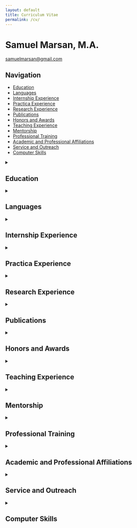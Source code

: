 ```yaml
---
layout: default
title: Curriculum Vitae
permalink: /cv/
---
```

# Samuel Marsan, M.A.
[samuelmarsan@gmail.com](mailto:samuelmarsan@gmail.com)

## Navigation

- [Education](#education)
- [Languages](#languages)
- [Internship Experience](#internship-experience)
- [Practica Experience](#practica-experience)
- [Research Experience](#research-experience)
- [Publications](#publications)
- [Honors and Awards](#honors-and-awards)
- [Teaching Experience](#teaching-experience)
- [Mentorship](#mentorship)
- [Professional Training](#professional-training)
- [Academic and Professional Affiliations](#academic-and-professional-affiliations)
- [Service and Outreach](#service-and-outreach)
- [Computer Skills](#computer-skills)

<details>
<summary><h2>Education</h2></summary>

**Ph.D.\*** Duke University, Clinical Psychology, Durham, NC 2017–2024  
Dissertation Proposal: *A Self-Report Measure of Body Image Quality of Life: Development of a Multi-Item Instrument for the Assessment of Transgender Experiences of Embodiment in Adolescents*  
Committee: Nancy Zucker, Ph.D. (Faculty Advisor), Melanie Bonner, Ph.D. (Chair), Sarah Gaither, Ph.D., Dane Whicker, Ph.D., Bryce Reeve, Ph.D.  
Internship: UTHealth Doctoral Psychology Internship Program (UTHDPIP)  
Internship Training Director: Katherine Loveland, Ph.D.  
Certificate of College Teaching  
Degree expected: 2024  
\*All but dissertation (ABD)  

**M.A.** Duke University, Clinical Psychology, Durham, NC December 2020  
Thesis: *Measurement of body image in transgender children: A scoping review.*  
Committee: Nancy Zucker, Ph.D. (Faculty Advisor), Melanie Bonner, Ph.D. (Chair), Sarah Gaither, Ph.D., Dane Whicker, Ph.D.  

**B.S.** University of North Carolina at Chapel Hill December 2014  
Psychology, Chapel Hill, NC  

**A.A.** The Honors College–Miami Dade College July 2012  
Business Administration, Miami Dade, FL  
English-Spanish Dual Language Program  

**A.A.\*** Miami Dade College, English for Academic Purposes (EAP) 2010  
Miami Dade, FL  
\*Non-degree pathway to a major in Pre-Bachelor of Arts  

**B.E.\*** Instituto Superior Politécnico José Antonio Echevería 2007–2009  
Telecommunications, Havana, Cuba  
\*Completed three full-time semesters of a Bachelor of Engineering (B.E.) program (studies interrupted by immigration to the United States)

</details>

<details>
<summary><h2>Languages</h2></summary>

**Spanish:** Native Language  
**English:** Bilingual Proficiency

</details>

<details>
<summary><h2>Internship Experience</h2></summary>

**UTHealth Doctoral Psychology Internship Program, Houston, TX | 2023-present**

**UTHealth Child and Family Psychotherapy Rotation | November 2023-June 2024**  
Louis A. Faillace, MD Department of Psychiatry & Behavioral Sciences  
Supervisors: Seema Jacobs, Ph.D., Jennifer Hughes, Ph.D., Leslie Taylor, Ph.D.

Deliver weekly evidence-based cognitive behavioral therapies for childhood externalizing behaviors, anxiety, specific phobia, depression, attention problems, hyperactivity, and autism. Treatment protocols used:  
- The Zones of Regulation  
- Facing your Fears  
- Exposure therapy  
- Parent training using the Research Units in Behavioral Intervention (RUBI)  

Conduct screening and intake sessions weekly  
Write intake reports weekly  
Average time spent monthly at this site: 45 hours  

**UTHealth C.L.A.S.S. (Changing Lives through Autism Spectrum Services) Clinic Rotation | July 2023-October 2023**  
Louis A. Faillace, MD Department of Psychiatry & Behavioral Sciences  
Supervisor: Katherine Loveland, Ph.D.

- Conducted diagnostic intake interviews twice weekly with adults with autism-related concerns  
- Administered the Autism Diagnostic Observation Schedule-2 (ADOS-2) once weekly, modules 3 and 4  
- Wrote 5 integrative psychological reports  
- Co-led a 10-week support group with 5 autistic adults navigating various types of relationships (e.g., familial, professional, romantic, etc.)  
- Led a 4-week support group for 18 Spanish-speaking parents, and 12 military families, of autistic young adults  
- Delivered weekly coaching sessions to autistic young adults in English or Spanish using modified motivational interviewing strategies  
- Supervised one practicum student in the delivery of weekly Cognitive Behavioral Therapy  
- Wrote intake reports twice weekly  
- Average time spent monthly at this site: 45 hours  

</details>

<details>
<summary><h2>Practica Experience</h2></summary>

**Child and Adolescent Health Psychology and Pediatric Neuropsychology | 2022-present**  
Duke University Department of Psychiatry and Behavioral Sciences  
Supervisors: Katharine Donlon, Ph.D., Sarah O'Rourke, Ph.D., Kyla Machell-Blalock, Ph.D.

- Assessed intellectual functioning of children and adolescents with brain tumors and related medical histories of vision, hearing, and motor impairments  
- Administered, scored, and interpreted neuropsychological assessments twice monthly  

Prepared integrative reports based on a variety of neuropsychology instruments:  
- Beery-Buktenica Developmental Test of Visual-Motor Integration-Sixth Edition (Beery VMI)  
- California Verbal Learning Test Children’s Version (CVLT-C)  
- Wechsler Abbreviated Scale of Intelligence-Second Edition (WASI-II)  
- Wechsler Intelligence Scale for Children-Fourth Edition (WISC-IV)  
- Wechsler Preschool & Primary Scale of Intelligence-Fourth Edition (WPPSI-IV)  
- Wechsler Adult Intelligence Scale-Fourth Edition (WAIS-IV)  
- Wide Range Assessment of Memory and Learning-Third Edition (WRAML3)  

- Delivered weekly evidence-based individual psychotherapy for children and adolescents with somatic symptoms and chronic conditions, such as Amplified Musculoskeletal Pain Syndrome (AMPS), using cognitive behavioral therapy (CBT) strategies  
- Worked within a multidisciplinary team composed of nurses, as well as physical and occupational therapists  
- Average time spent monthly at this site: 50 hours  

**Duke Center for Autism and Brain Development | 2021-2022**  
Duke University Department of Psychiatry and Behavioral Sciences  
Supervisor: Jill Howard, Ph.D.

- Initiated collaboration between the Duke Center for Autism and Brain Development and the Duke Child and Adolescent Gender Care Clinic  
- Conducted evidence-based diagnostic evaluation and treatment of autism spectrum disorders (ASD) and other neurodevelopmental disorders  
- Administered, scored, and interpreted psychodiagnostics assessments twice weekly  

Prepared psychological reports (twice monthly) based on a variety of instruments:  
- DSM-5 ASD Caregiver Interview Instrument  
- Parent-mediated telemedicine evaluation of ASD (TELE-ASD-PEDS)  
- Childhood Autism Rating Scale-2, High Functioning  
- Childhood Autism Rating Scale-2, Standard  
- Vineland Adaptive Behavior Scales-3-Interview  

Provided psychosocial support for children, adolescents, and young adults with autism in the context of individual and family therapy services, such as:  
- Program for the Education and Enrichment of Relational Skills (PEERS)  
- CBT for transgender adolescents with a gender-affirming focus  
- Parent training using the Research Units in Behavioral Intervention (RUBI)  
- School-based intervention  
- Stress and Anger Management Program (STAMP)  
- Family Intervention for Suicide Prevention (FISP)  
- Motivational interviewing (MI)  
- Organizational skills interventions  

- Worked within a multidisciplinary team composed of pediatric primary care physicians, endocrinologists, social workers, and speech-language pathologists  
- Spent 55 hours per month on average at this site  

**Duke Center for Eating Disorders | 2020-2021**  
Duke University Department of Psychiatry and Behavioral Sciences  
Supervisor: Nancy Zucker, Ph.D., Chantal Gil, Psy.D.

Delivered empirically validated treatments for youth and young adults with eating disorders, functional abdominal pain, gender dysphoria, and body dysmorphic disorder:  
- Enhanced CBT for eating disorders (CBT-E)  
- Family-Based Treatment (FBT)  
- Off the C.U.F.F. (Clear, Undisturbed, Firm, Funny): Parenting skills protocol for the management of disordered eating, adapted by Nancy Zucker, Ph.D. from FBT principles for parent support group settings  

Behavioral Therapies:  
- Acceptance and Commitment Therapy (ACT)  
- Feelings and Body Investigators (FBI)  
- Family Intervention for Suicide Prevention (FISP)  
- Unified Protocol (UP)  

- Co-led support groups of youth with Avoidant/Restrictive Food Intake Disorder (ARFID)  
- Co-led support groups for parents of youth with eating disorders  
- Consulted with multidisciplinary team of specialists in psychiatry, pediatrics, gastroenterology, endocrinology, and student health  
- Conducted ARFID psychodiagnostic interviews five times monthly via the Pica, ARFID, and Rumination Disorder Interview (PARDI) as part of an NIH-funded research project  
- Provided ongoing supervision to six Duke undergraduate peer health coaches who provided phone-based self-management support to their student peers  
- Spent 40 hours per month on average at this site  

**Psychosocial Treatment Clinic | 2019-2020**  
Duke University Department of Psychiatry and Behavioral Sciences  
Supervisors: Kyla Machell-Blalock, Ph.D., Chris Mauro, Ph.D.

Provided evidence-based interventions for children, adolescents and families struggling with anxiety and mood disorders using various protocols, such as:  
- Coping Cat and Cat Project (CBT)  
- Treatment for Adolescent Depression Study (TADS)  

Behavioral Therapies:  
- Family Intervention for Suicide Prevention (FISP)  
- Parent Training in Behavior Management for ADHD  
- School-based intervention  

- Conducted collaborative care with primary care providers for psychotropic medication management  
- Spent 30 hours per month on average at this site  

**The Duke Psychology Clinic | 2018-2019**  
Duke University Department of Psychology and Neuroscience  
Supervisors: Ron Batson, M.D. and David Rabiner, Ph.D.

Provided psychotherapy services for Duke undergraduates and adults from the broader Durham community with anxiety and mood disorders based on general principles, such as:  
- Therapeutic alliance  
- Language and reflection  
- Multiculturally informed practice  
- Mindfulness  
- Research-informed clinical decision-making  
- Integration of pharmacologic approaches, supervised by Ron Batson, M.D.  

- Conducted intake interviews, integrating with outcome measures for case conceptualizations  
- Administered projective tests and personality tests for case conceptualizations and treatment planning  
- Spent 20 hours per month on average at this site  

</details>

<details>
<summary><h2>Research Experience</h2></summary>

**Duke Population Science, Durham, NC | 2018–present**

**Qualitative Research Analyst, Transgender Health Measurement-Concept Elicitation Pilot Study (Pro00101113)**  
PI: Bryce Reeve, Ph.D., Advisor: Nancy Zucker, Ph.D.

- Led manuscript preparation for publication  
- Conducted Applied Thematic Analysis  
- Trained research staff on qualitative data analysis principles  
- Provided consultation on outreach and research recruitment strategies  
- Collaborated with local community partners in research-related decision-making within a community advisory board (CAB)

**Graduate Research Assistant, Using Clinical Data to Characterize and Generate Novel Hypotheses About the Pathophysiology of Gender Dysphoria (Pro00100256) | 2018–2019**  
PI: Deanna Adkins, M.D.

- Performed dataset cleanup and data management

**Duke Center for Eating Disorders, Durham, NC | 2015–present**

**Clinical Interviewer, Chompions! A treatment study for childhood Avoidant/Restrictive Food Intake Disorder (ARFID) (Pro00103645) | 2022–present**  
PI: Nancy Zucker, Ph.D.

- Trained research staff on the PARDI protocol  
- Conducted and scored ARFID diagnostic interviews, using the PARDI protocol

**Clinical Interviewer, Food Scientists: Investigation of Food Avoidance in Young Children (Pro00103430) | 2020–2021**  
PI: Nancy Zucker, Ph.D.

- Conducted and scored ARFID diagnostic interviews, using the PARDI protocol

**Graduate Research Assistant, The Duke Tummy Pain Study for Children: Feeling and Body Investigators (FBI) (Pro00043556) | 2018–2020**  
PI: Nancy Zucker, Ph.D.

- Translated informed consent form and recruitment materials into Spanish  
- Conducted mood induction and physiology laboratory sessions  
- Administered semi-structured parent and child interviews to monitor functional abdominal pain  
- Performed dataset cleanup and data management

**Clinical Research Specialist, Sr., Heart Rate Sensing and Response in Persons with Anorexia Nervosa (Pro00064421) | 2016–2017**  
PIs: Nancy Zucker, Ph.D., Kim Huffman, M.D., Ph.D.

- Collected anthropometric measurements of research participants  
- Piloted a heartbeat perception task  
- Piloted a water loading task  
- Conducted quantitative analysis of preliminary data for NIH grant application

**Clinical Research Specialist, Sr., Probiotic Treatment: The Role of the Gut Microbiome in Childhood Abdominal Pain and Anxiety (Pro00063870) | 2015–2017**  
PIs: Nancy Zucker, Ph.D., Richard Noel, M.D., Ph.D.

- Assisted in designing a pilot clinical trial testing the efficacy of a probiotic treatment  
- Managed registration and submission of the clinical trial to IRB, FDA (IND 16750), and ClinicalTrials.gov (NCT02711800)  
- Developed psychosocial stress-induction and biological specimen collection protocols for children  
- Managed preservation, transport, and storage of laboratory specimens

**Duke Center for Autism and Brain Development, Durham, NC | 2015–2019**

**Graduate Research Assistant, The Duke A+ Study (Pro00085435) | 2018–2019**  
PI: Geraldine Dawson, Ph.D.

- Assisted with behavioral management during autism diagnostic evaluation via the ADOS

**Graduate Research Assistant, The Autism Biomarker Consortium for Clinical Trials (Pro00065628) | 2016–2019**  
PI: Geraldine Dawson, Ph.D.

- Co-developed behavioral and social coding schemes via parent-child observation  
- Coded data using EthoVision XT and The Observer XT 12  
- Co-authored peer-reviewed article validating behavioral tracking data  
- Conducted quality control of observational data

**Clinical Research Specialist, Sr., Harnessing Technology to Improve Screening for Early Social and Communication Delays (Pro00053509) | 2015–2017**  
PIs: Geraldine Dawson, Ph.D., Helen Egger, M.D., Guillermo Sapiro, Ph.D.

- Coordinated piloting phase of a digital screening tool  
- Recruited toddler participants and caregivers in outpatient pediatric settings  
- Translated study materials into Spanish  
- Assessed cognitive functioning via MSEL  
- Created affect/gesture coding scheme using The Observer XT 12  
- Collaborated internationally on tool validation

**Duke Psychiatry and Behavioral Sciences, Durham, NC | Fall 2014**

**Community Engagement Assistant, Duke Integrated Pediatric Mental Health | Fall 2014**  
Directors: Helen Egger, M.D., Nicole Heilbron, Ph.D.

- Established community partnerships for referrals for LGBTQIA+ youth  
- Created a community resource guide of LGBTQIA+-affirming mental health providers

**University of North Carolina at Chapel Hill, Chapel Hill, NC | 2013–2014**

**Research Assistant, Road to Recovery from Eating Disorders Lab | 2013–2014**  
Director: Anna Bardone-Cone, Ph.D.

- Transcribed interviews of individuals with past eating disorders

**Research Assistant, Cognition and Addiction Biopsychology Lab | 2013–2014**  
Director: Charlotte Boettiger, Ph.D.

- Managed research visits  
- Administered attentional bias tasks using E-Prime  
- Conducted quantitative analysis  
- Completed independent study on depression and alcohol attentional bias  
- Co-authored peer-reviewed article on attentional bias and drinking behavior

</details>

<details>
<summary><h2>Publications</h2></summary>

## Peer-Reviewed Journal Publications

Ng, S., Liu, Y., Gaither, S., **Marsan, S.,** & Zucker, N. (2021). The clash of culture and cuisine: A qualitative exploration of cultural tensions and attitudes toward food and body in Chinese young adult women. _International Journal of Eating Disorders, 54_(2), 174–183. <https://doi.org/10.1002/eat.23459>

Hashemi, J., Dawson, G., Carpenter, K. L. H., Campbell, K., Qiu, Q., Espinosa, S., **Marsan, S.,** Baker, J. P., Egger, H. L., & Sapiro, G. (2021). Computer Vision Analysis for Quantification of Autism Risk Behaviors. _IEEE Transactions on Affective Computing, 12_(1), 215–226. <https://doi.org/10.1109/TAFFC.2018.2868196>

Rivera-Cancel, A., Nicholas, J., **Marsan, S.,** Herbert, B. M., Bulik, C., Loeb, K., & Zucker, N. (2020). Gut hypervigilance in anorexia nervosa: Implications for treatment. _Annals of Behavioral Medicine, 54_(Suppl. 1), S517–S517. [https://doi.org/DOI: 10.1093/abm/kaaa009](https://doi.org/DOI:%2010.1093/abm/kaaa009)

Zucker, N., Rivera-Cancel, A., Datta, N., Erwin, S., Julia, N., Caldwell, K., Ives, L., Romer, A., **Marsan, S.,** Farber, M., & Maslow, G. (2020). Feeling and body investigators: A randomized controlled trial of a treatment for young children with functional abdominal pain. _Annals of Behavioral Medicine, 54_(Suppl. 1), S515–S515. [https://doi.org/DOI: 10.1093/abm/kaaa009](https://doi.org/DOI:%2010.1093/abm/kaaa009)

Sabatos-DeVito, M., Murias, M., Dawson, G., Howell, T., Yuan, A., **Marsan, S.,** Bernier, R. A., Brandt, C. A., Chawarska, K., Dzuira, J. D., Faja, S., Jeste, S. S., Naples, A., Nelson, C. A., Shic, F., Sugar, C. A., Webb, S. J., McPartland, J. C., & Autism Biomarkers Consortium for Clinical Trials. (2019). Methodological considerations in the use of Noldus EthoVision XT video tracking of children with autism in multi-site studies. _Biological Psychology_, _146_: 107712. <https://doi.org/10.1016/j.biopsycho.2019.05.012>

Campbell, K., Carpenter, K. L., Hashemi, J., Espinosa, S., **Marsan, S.,** Borg, J. S., Chang, Z., Qiu, Q., Vermeer, S., Adler, E., Tepper, M., Egger, H. L., Baker, J. P., Sapiro, G., & Dawson, G. (2019). Computer vision analysis captures atypical attention in toddlers with autism. _Autism, 23_(3), 619-628. <https://doi.org/10.1177/1362361318766247>

Zucker, N., Mauro, C., Craske, M., Wagner, H. R., Datta, N., Hopkins, H., Caldwell, K., Kiridly, A., **Marsan, S.,** Maslow, G., Mayer, E., Egger, H. (2017). Acceptance-based interoceptive exposure for young children with functional abdominal pain. _Behaviour Research and Therapy_, _97_, 200–212. <https://doi.org/10.1016/j.brat.2017.07.009>

Hashemi, J., Campbell, K., Carpenter, K., Harris, A., Qiu, Q., Tepper, M., Espinosa, S., Borg, J. S., **Marsan, S.,** Calderbank, R., Baker, J., Egger, H., Dawson, G., & Sapiro, G. (2015). A scalable app for measuring autism risk behaviors in young children: A technical validity and feasibility study. _EAI Endorsed Transactions on Scalable Information Systems_, _3_(10), 23–27. [https://doi.org/DOI 10.4108/eai.14-10-2015.2261939](https://doi.org/DOI%2010.4108/eai.14-10-2015.2261939)

Faulkner, M. L., Baldner, C. S., Marsan, S., & Boettiger, C. A. (2014). Increased attentional bias for alcohol related images in heavy binge drinkers compared to moderate social drinkers. _Alcoholism: Clinical and Experimental Research, 38_(Suppl. 1), 279A-279A. <https://doi.org/10.1111/acer.12451>

## Manuscripts in preparation

**Marsan, S.,** Mann, C., Hernandez, A., Bahnson, K., Russell, K., Zucker, N., Whicker, D., Marinkovic, M., Adkins, D., Hamilton, M., Ingledue, G., Ebuengan, G., McLaughlin, K., Henke, D., & Reeve, B. (2023). _A conceptual framework of gender dysphoria for trans youth through a developmental lens_ \[Manuscript in preparation\]_._ Department of Psychology and Neuroscience, Duke University.

**Marsan, S.,** Dean, C., Christian, H., & Zucker, N. (2023). _Gaps in measurement of body image in children with gender dysphoria_ \[Manuscript in preparation\]_._ Department of Psychology and Neuroscience, Duke University.

**Marsan, S.,** Mann, C., Hernandez, A., Bahnson, K., Henke, D., Daniell, E., Ehle, K., Biswas, S., Rivera-Cancel, A., Nicholas, J., Russell, K., Marinkovic, M., Whicker, D., Adkins, D., Reeve, B., & Zucker, N. (2023). _Experience of body image in transgender youth: A thematic analysis approach_ \[Manuscript in preparation\]_._ Department of Psychology and Neuroscience, Duke University.

**Marsan, S.,** Mann, C., Hernandez, A., Bahnson, K., Henke, D., Daniell, E., Ehle, K., Biswas, S., Rivera-Cancel, A., Nicholas, J., Russell, K., Marinkovic, M., Whicker, D., Adkins, D., Reeve, B., & Zucker, N. (2023). _Definition of body image from transgender youth perspectives: A thematic analysis approach_ \[Manuscript in preparation\]_._ Department of Psychology and Neuroscience, Duke University.

Citron, K., **Marsan, S.,** Sundar, K., Dillon, A., Izquierdo, N., Mohamedali, L., & Zucker, N. (2023). _Definition and experience of gender euphoria from transgender adult perspectives_ \[Manuscript in preparation\]_._ Department of Psychology and Neuroscience, Duke University.

## Selected Talks and Presentations

Blacklock, C., Buzwell, S., Elphinstone, B., Tollit, M. A., Pace, C., Zwickl, S., Cheung, A. S., Citron, K., Zucker, N., **Marsan, S.,** Pang, K., (2023, November 2-4). _The gender euphoria scale (GES): Development of a tool to measure gender euphoria_ \[Oral abstract\]. AusPath Biennial Conference 2023, Melbourne, Australia.

Sundar, K., **Marsan, S.,** & Zucker, N. (2023, November 1-6). _Gender transgressed: Felt Pressure to conform to gender stereotypes, gender typicality, and mental health in transgender vs. cisgender adults_ \[Oral abstract\]. USPATH 2023, Westminster, CO, US.

**Marsan, S.,** Mann, C., Hernandez, A., Bahnson, K., Henke, D., Daniell, E., Ehle, K., Biswas, S., Rivera-Cancel, A., Nicholas, J., Russell, K., Marinkovic, M., Whicker, D., Adkins, D., Reeve, B., & Zucker, N. (2021, November 4-7). _Definition of body image from transgender youth perspectives: A thematic analysis approach_ \[Oral abstract\]. USPATH 2021, Virtual Scientific Symposium.

Citron, K., **Marsan, S.,** Long, J., & Zucker, N. (2020, November 6-10). _“When a stranger called me sir” from haircuts to hormones, binders to clothes: Gender euphoria in transgender adults_ \[Oral abstract\]. WPATH 26th Scientific Symposium, Virtual Scientific Symposium.

**Marsan, S.,** Dean, C., Christian, H., & Zucker, N. (2020, November 6-10). _Gaps in measurement of body image in children with gender dysphoria_ \[Oral abstract\]. WPATH 26th Scientific Symposium, Virtual Scientific Symposium.

Egger, H., Campbell, K., Carpenter, K., Hashemi, J., Espinosa, S., Tepper, M., Schaich Borg J., Qiu, Q., **Marsan, S.,** Dawson, G., Bloomfield, R., & Sapiro, G. (2017, May 10-13). Feasibility of a mobile phone-delivered study of social and emotional behaviors in young children at risk for autism. In B. Chakrabarti (Chair), _Evaluating social attention and reward in young children with ASD_ \[Symposium\]_,_ 2017 Annual Meeting of the International Society for Autism Research (IMFAR), San Francisco, CA, United States, <https://insar.confex.com/insar/2017/webprogram/Paper24644.html>

Hashemi, J., Campbell, K., Espinosa, S., **Marsan, S.,** Qiu, Q., Tepper, M., Carpenter, K., Schaich Borg, J., Dawson, G., Bloomfield, R., Egger, H. & Sapiro, G. (2017, May 10-13). _A researchkit app with automatic detection of facial affect and social behaviors from videos of children with autism_ \[Conference session\]_._ 2017 Annual Meeting of the International Society for Autism Research (IMFAR), San Francisco, CA, United States, <https://insar.confex.com/insar/2017/webprogram/Paper25176.html>

Kumm, A.J., Campbell, K., **Marsan, S.,** Hashemi, J., Espinosa, S., Bloomfield, R., Dawson, G., Sapiro, G., Egger, H., & de Vries, P. J. (2017, May 10-13). _Feasibility of a smartphone application to identify young children at risk for autism spectrum disorder in a low-income, community setting in South Africa_ \[Conference session\]_._ 2017 Annual Meeting of the International Society for Autism Research (IMFAR), San Francisco, CA, United States, <https://insar.confex.com/insar/2017/webprogram/Paper25659.html>

Campbell, K., Carpenter, K., Hashemi, J., Espinosa, S., **Marsan, S.,** Harris, A., Schaich Borg, J., Chang, Z., Qiu, Q., Tepper, M., Calderbank, R., Baker, J. P., Sapiro, G., Egger, H., & Dawson, G. (2016, May 11-14). _Computer vision detects delayed social orienting in toddlers with autism_ \[Conference session\]. 2016 International Meeting for Autism Research, Baltimore, MD, United States, <https://insar.confex.com/insar/2016/webprogram/Paper21470.html>

</details>

<details>
<summary><h2>Honors and Awards</h2></summary>

**CaDRE ($5000) | 2023–2024**  
Career Development and Research Excellence (CaDRE) Program in Psychiatry Mentorship Program  
Nominated by Katherine Loveland, Ph.D., Thomas Meyer, Ph.D., and Ana Ugueto, Ph.D.  
Bestowed by Jair C. Soares M.D. Ph.D., Anilkumar Pillai, Ph.D., and Mary Lopez, M.B.A.  
UTHealth Louis A. Faillace, MD, Department of Psychiatry and Behavioral Science, TX

**Summer Research Fellowship ($8250) | 2018–2020, 2022**  
Competitive research fellowship covering stipend, tuition, and health insurance  
Duke University, NC

**Biogen Doctoral Fellow ($8250) | 2021**  
Competitive fellowship for mentoring underrepresented high school and undergraduate students with interest in neuroscience  
Nominated by Nancy Zucker, Ph.D.  
Duke University, NC

**Brown-Nagin Graduate Fellowship ($2000) | 2020**  
Competitive fellowship for conference travel  
Nominated by Nancy Zucker, Ph.D.  
Duke University, NC

**Dean’s List, University of North Carolina at Chapel Hill, NC | 2013–2014**

**Dean’s List, Miami Dade College, FL | 2010–2012**

**The Honors College Fellows Award ($5000) | 2010–2012**  
Yearly award for exceptional academic and leadership achievements  
Nominated by Jennifer Bravo, Ph.D.  
Bestowed by Alexandria Holloway, Ph.D.  
Miami Dade College, FL

**Future Business Teacher Award, Third Place | 2012**  
Competitive award for successfully creating and presenting a lesson plan for a mock college-level class: “Introduction to Business Administration”  
Bestowed by Sarah Rasheid, President, Phi Beta Lambda–Florida Chapter  
Miami Dade College, FL

**Phi Beta Lambda, Student Business Organization | 2012**  
Elected as Vice-President in a competitive race  
Miami Dade College, FL

**Student Leadership Academy Certificate | 2012**  
Competitive admission into the leadership certificate program  
Nominated by Carlos Fernandez, Ph.D.  
Bestowed by Gina Cortez-Suarez, Ph.D., Campus President  
Miami Dade College, FL

**SALAD Scholarship ($1000) | 2011**  
Competitive award for academic excellence  
Nominated by Jennifer Bravo, Ph.D.  
Miami Dade College, FL

**Phi Theta Kappa, Honor Society | 2011**  
Merit-based admission  
Miami Dade College, FL

**Psi Beta National Honor Society for Psychology Majors | 2010**  
Merit-based admission  
Miami Dade College, FL

</details>

<details>
<summary><h2>Teaching Experience</h2></summary>

**Duke University, Durham, NC | Spring 2022**  
Guest Lecturer, Treatment of Eating Disorders in Children and Adolescents  
Advanced undergraduate course: Clinical Interventions with Children and Families (PSY 436S)  
- Provided an overview of common eating disorders in youth  
- Demonstrated general principles of Family Based Therapy (FBT), Enhanced CBT for eating disorders, and Feelings and Body Investigators (FBI)

**Duke University, Durham, NC | Summer 2021**  
Biogen Fellow Lecturer, Sex, Gender, and Psychology  
- Delivered this lecture for high school and undergraduate students from underrepresented backgrounds with an interest in neuroscience  
- Provided an overview about the current understanding of sex and gender  
- Explained developmental processes involved in sex differentiation in the brain  
- Promoted discussions about sex biodiversity  
- Engaged in a Q&A about careers in psychology

**University of North Carolina at Chapel Hill, Chapel Hill, NC | Summers 2018–2021**  
Guest Lecturer, LGBTQIA+ Topics in Health Psychology  
Advanced undergraduate level course: Health Psychology (PSYC 504)  
- Introduced an overview of sexual and gender diversity  
- Described the Minority Stress Model  
- Demonstrated impacts of embodying various minority statuses with evidence of health disparities in this population  
- Facilitated discussions with case vignettes

**Duke University, Durham, NC | Spring 2021**  
Teaching Assistant, Department of Psychology and Neuroscience  
Undergraduate course: Developmental Psychology (PSY 103)  
- Implemented active and experiential learning strategies through multimedia  
- Developed discussion section syllabus  
- Led two weekly discussion sections for a total of 50 students  
- Designed, administered, and scored exams, quizzes, and assignments  
- Held fixed weekly and appointment-based office hours

**Duke University, Durham, NC | Spring 2020**  
Teaching Assistant, Department of Psychology and Neuroscience  
Undergraduate course: Looking Inside the Disordered Brain (NEUROSCI 277)  
- Held appointment-based office hours  
- Administered and scored exams and quizzes

**Duke University, Durham, NC | Fall 2019**  
Teaching Assistant, Department of Psychology and Neuroscience  
Undergraduate course: Abnormal Psychology (PSY 105)  
- Delivered a guest lecture: Somatic symptom and related disorders  
- Co-developed the discussion section syllabus  
- Led two weekly discussion sections for a total of 50 students  
- Coordinated grading with another teaching assistant  
- Held fixed weekly and appointment-based office hours

</details>

<details>
<summary><h2>Mentorship</h2></summary>

**Duke University, Durham, NC | 2019–present**  
Graduate Student Mentor, Senior Honors Theses  
- Kiran Sundar; *Comparing felt gender pressure and gender typicality in transgender vs. cisgender adults* [Manuscript in preparation]; Expected graduation: May 2023  
- Sophia Gomez; *Concordance of child and caregiver reports of trauma* [Unpublished]; Graduation: May 2022  
- Connie Dean; *Masculinity and novel male contraceptives: Does masculine norm conformity influence preference?* [Unpublished]; Graduation: May 2021  
- Kira Citron; *“When a stranger called me sir” from haircuts to hormones, binders to clothes: Gender euphoria in transgender adults* [Oral abstract]; Graduation: May 2020  
- Steph Ng; *The clash of culture and cuisine: Conflicting expectations and disordered eating in Chinese adolescent women* [Published]; Graduation: May 2019  

**Duke University, Durham, NC | 2018–2022**  
Research Mentor, Summer Vertical Integration Program  
- Mentored one Duke undergraduate student each summer during an 8-week research development program  
- Provided training and consultation in research and statistical methods  
- Evaluated and encouraged progress of research project  
- Offered and elicited feedback on mentor-mentee relationship  
- Participated as a panelist in graduate school discussion panels

**Duke University, Durham, NC | 2020–2021**  
Research Mentor, Matching Undergraduates to Science and Engineering Research (MUSER)  
- Mentored a group of five Duke students engaged in research for a full year  
- Developed and delivered training in qualitative and quantitative data analysis  
- Provided consultation in strategies for professional development  

</details>

<details>
<summary><h2>Professional Training</h2></summary>

**Introduction to Structural Equation Modeling | Summer 2022**  
- Completed a three-day virtual S.E.M. workshop using R statistical software  
- Curran-Bauer Analytics, Chapel Hill, NC

**Graduate Teaching Assistant Workshop | Summer 2018**  
- Participated in a three-hour workshop on college teaching  
- Psychology and Neuroscience, Durham, NC

**Diversifying Clinical Psychology Weekend | Fall 2014**  
- Participated in a two-day seminar for minority students interested in applying to doctoral programs in clinical psychology  
- University of North Carolina at Chapel Hill, Chapel Hill, NC

</details>

<details>
<summary><h2>Academic and Professional Affiliations</h2></summary>

**SMART Recovery USA | 2025–present**  
Smart Recovery 4-Point Facilitator Training

**US Professional Association for Transgender Health (USPATH) | 2019–present**  
Student member

**World Professional Association for Transgender Health (WPATH) | 2019–present**  
Student member

**Society of Clinical Psychology, APA Division 12 | 2017–2018**  
Student member

**Carolina Millennial Scholars Program (CMSP) | 2012–2014**  
College transfer student

**Honors Carolina | 2012–2013**  
Honors student

</details>

<details>
<summary><h2>Service and Outreach</h2></summary>

**Antiracism Virtual Office Hours Initiative | Fall 2020**  
Consultant, held virtual office hours with graduate school applicants from diverse backgrounds, including BIPOC, LGBTQIA+, first generation, and/or low income  
Duke University, Durham, NC

**Ayudantes Escolares (School Helpers) | Summer 2020**  
Elementary School Tutor, virtually tutored children from Spanish-speaking families affected by the COVID-19 pandemic  
University of North Carolina at Chapel Hill, Chapel Hill, NC

**Duke Psychology Clinic | 2019–2020**  
Volunteer, updated the demographics section of the clinic intake forms to better reflect the sexual and gender diversity of the Durham community  
Duke University, Durham, NC

**Gender Spectrum Conference | Summer 2018**  
Facilitator of Caregiver Support Groups, facilitated discussions among caregivers navigating gender exploration in their gender-diverse children and adolescents  
Moraga, CA

**Harvard Latino Leadership Initiative | Summer 2012**  
Phi Theta Kappa Coach, coordinated leadership workshops to raise college completion rates among minority high school students  
Miami Dade College, FL

**Student Leadership Academy | Spring 2012**  
Performed duties in different leadership roles:  
- College Algebra Tutor, provided tutoring in English and Spanish  
- Student Leader, spearheaded a semester-long recycling campaign on campus  
Miami Dade College, FL

**MDC College Academic Student Support Council (CASSC) | Fall 2011**  
Student Body Representative  
Miami Dade College, FL

</details>

<details>
<summary><h2>Computer Skills</h2></summary>

**Statistics:** R, SPSS  
**Applications:** EthoVision XT, NVivo, Qualtrics, REDCap, The Observer XT 12.5, Zotero

</details>
